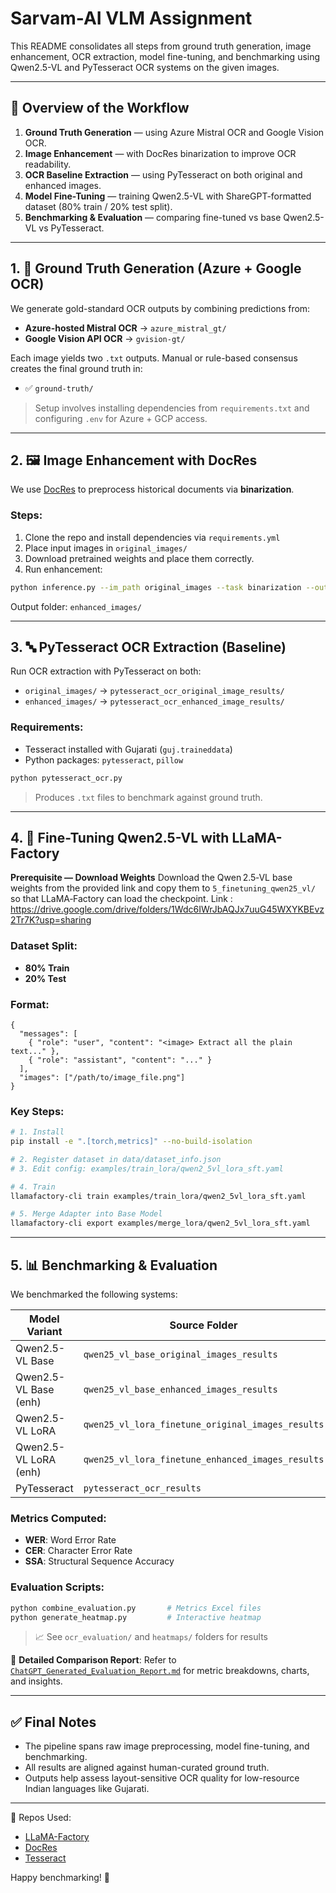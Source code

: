# Sarvam-AI VLM Assignment

This README consolidates all steps from ground truth generation, image enhancement, OCR extraction, model fine-tuning, and benchmarking using Qwen2.5-VL and PyTesseract OCR systems on the given images.

---

## 🔄 Overview of the Workflow

1. **Ground Truth Generation** — using Azure Mistral OCR and Google Vision OCR.
2. **Image Enhancement** — with DocRes binarization to improve OCR readability.
3. **OCR Baseline Extraction** — using PyTesseract on both original and enhanced images.
4. **Model Fine-Tuning** — training Qwen2.5-VL with ShareGPT-formatted dataset (80% train / 20% test split).
5. **Benchmarking & Evaluation** — comparing fine-tuned vs base Qwen2.5-VL vs PyTesseract.

---

## 1. 🧾 Ground Truth Generation (Azure + Google OCR)

We generate gold-standard OCR outputs by combining predictions from:

* **Azure-hosted Mistral OCR**  → `azure_mistral_gt/`
* **Google Vision API OCR**     → `gvision-gt/`

Each image yields two `.txt` outputs. Manual or rule-based consensus creates the final ground truth in:

* ✅ `ground-truth/`

> Setup involves installing dependencies from `requirements.txt` and configuring `.env` for Azure + GCP access.

---

## 2. 🖼️ Image Enhancement with DocRes

We use [DocRes](https://github.com/ZZZHANG-jx/DocRes) to preprocess historical documents via **binarization**.

### Steps:

1. Clone the repo and install dependencies via `requirements.yml`
2. Place input images in `original_images/`
3. Download pretrained weights and place them correctly.
4. Run enhancement:

```bash
python inference.py --im_path original_images --task binarization --out_folder enhanced_images
```

Output folder: `enhanced_images/`

---

## 3. 🔤 PyTesseract OCR Extraction (Baseline)

Run OCR extraction with PyTesseract on both:

* `original_images/` → `pytesseract_ocr_original_image_results/`
* `enhanced_images/` → `pytesseract_ocr_enhanced_image_results/`

### Requirements:

* Tesseract installed with Gujarati (`guj.traineddata`)
* Python packages: `pytesseract`, `pillow`

```bash
python pytesseract_ocr.py
```

> Produces `.txt` files to benchmark against ground truth.

---

## 4. 🧠 Fine-Tuning Qwen2.5-VL with LLaMA-Factory

**Prerequisite — Download Weights**
Download the Qwen 2.5‑VL base weights from the provided link and copy them to `5_finetuning_qwen25_vl/` so that LLaMA‑Factory can load the checkpoint.
Link : https://drive.google.com/drive/folders/1Wdc6IWrJbAQJx7uuG45WXYKBEvz2Tr7K?usp=sharing

### Dataset Split:

* **80% Train**
* **20% Test**

### Format:

```jsonc
{
  "messages": [
    { "role": "user", "content": "<image> Extract all the plain text..." },
    { "role": "assistant", "content": "..." }
  ],
  "images": ["/path/to/image_file.png"]
}
```

### Key Steps:

```bash
# 1. Install
pip install -e ".[torch,metrics]" --no-build-isolation

# 2. Register dataset in data/dataset_info.json
# 3. Edit config: examples/train_lora/qwen2_5vl_lora_sft.yaml

# 4. Train
llamafactory-cli train examples/train_lora/qwen2_5vl_lora_sft.yaml

# 5. Merge Adapter into Base Model
llamafactory-cli export examples/merge_lora/qwen2_5vl_lora_sft.yaml
```

---

## 5. 📊 Benchmarking & Evaluation

We benchmarked the following systems:

| Model Variant         | Source Folder                                     |
| --------------------- | ------------------------------------------------- |
| Qwen2.5-VL Base       | `qwen25_vl_base_original_images_results`          |
| Qwen2.5-VL Base (enh) | `qwen25_vl_base_enhanced_images_results`          |
| Qwen2.5-VL LoRA       | `qwen25_vl_lora_finetune_original_images_results` |
| Qwen2.5-VL LoRA (enh) | `qwen25_vl_lora_finetune_enhanced_images_results` |
| PyTesseract           | `pytesseract_ocr_results`                         |

### Metrics Computed:

* **WER**: Word Error Rate
* **CER**: Character Error Rate
* **SSA**: Structural Sequence Accuracy

### Evaluation Scripts:

```bash
python combine_evaluation.py       # Metrics Excel files
python generate_heatmap.py         # Interactive heatmap
```

> 📈 See `ocr_evaluation/` and `heatmaps/` folders for results

📄 **Detailed Comparison Report**:
Refer to [`ChatGPT_Generated_Evaluation_Report.md`](ChatGPT_Generated_Evaluation_Report.md) for metric breakdowns, charts, and insights.

---

## ✅ Final Notes

* The pipeline spans raw image preprocessing, model fine-tuning, and benchmarking.
* All results are aligned against human-curated ground truth.
* Outputs help assess layout-sensitive OCR quality for low-resource Indian languages like Gujarati.

---

🔗 Repos Used:

* [LLaMA-Factory](https://github.com/hiyouga/LLaMA-Factory)
* [DocRes](https://github.com/ZZZHANG-jx/DocRes)
* [Tesseract](https://github.com/tesseract-ocr/tesseract)

Happy benchmarking! 🎯
